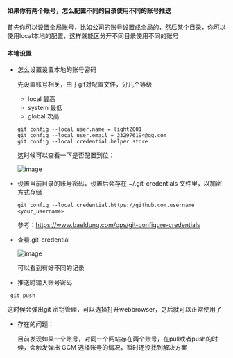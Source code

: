#### 如果你有两个账号，怎么配置不同的目录使用不同的账号推送

  
  首先你可以设置全局账号，比如公司的账号设置成全局的，然后某个目录，你可以使用local本地的配置，这样就能区分开不同目录使用不同的账号

#### 本地设置
- 怎么设置设置本地的账号密码

  先设置账号相关，由于git对配置文件，分几个等级
  - local 最高
  - system 最低
  - global 次高
    
  ~~~
  git config --local user.name = light2001
  git config --local user.email = 332976194@qq.com
  git config --local credential.helper store
  ~~~
  
  这时候可以查看一下是否配置到位：
  
  ![image](https://github.com/light2001/MyDocs/assets/3821091/edeb1270-fdb0-44ae-8c82-d74921d0fa6f)

- 设置当前目录的账号密码，设置后会存在 ~/.git-credentials 文件里，以加密方式存储
  ~~~
  git config --local credential.https://github.com.username <your_username>
  ~~~

  参考：https://www.baeldung.com/ops/git-configure-credentials

- 查看.git-credential

    ![image](https://github.com/light2001/MyDocs/assets/3821091/aafa77e7-1eee-47c2-bdd4-0b590eb73629)
    
    可以看到有好不同的记录

- 推送时输入账号密码
~~~
 git push 
~~~

  这时候会弹出git 密钥管理，可以选择打开webbrowser，之后就可以正常使用了 




- 存在的问题：

   目前发现如果一个账号，对同一个网站存在两个账号，在pull或者push的时候，会触发弹出 GCM 选择账号的情况，暂时还没找到解决方案
